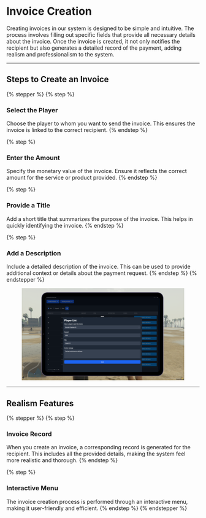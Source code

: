 # Invoice Creation

Creating invoices in our system is designed to be simple and intuitive. The process involves filling out specific fields that provide all necessary details about the invoice. Once the invoice is created, it not only notifies the recipient but also generates a detailed record of the payment, adding realism and professionalism to the system.

***

## **Steps to Create an Invoice**

{% stepper %}
{% step %}
### **Select the Player**

Choose the player to whom you want to send the invoice. This ensures the invoice is linked to the correct recipient.
{% endstep %}

{% step %}
### **Enter the Amount**

Specify the monetary value of the invoice. Ensure it reflects the correct amount for the service or product provided.
{% endstep %}

{% step %}
### **Provide a Title**

Add a short title that summarizes the purpose of the invoice. This helps in quickly identifying the invoice.
{% endstep %}

{% step %}
### **Add a Description**

Include a detailed description of the invoice. This can be used to provide additional context or details about the payment request.
{% endstep %}
{% endstepper %}

<figure><img src="../../../.gitbook/assets/image (26).png" alt=""><figcaption></figcaption></figure>

***

## **Realism Features**

{% stepper %}
{% step %}
### **Invoice Record**

When you create an invoice, a corresponding record is generated for the recipient. This includes all the provided details, making the system feel more realistic and thorough.
{% endstep %}

{% step %}
### **Interactive Menu**

The invoice creation process is performed through an interactive menu, making it user-friendly and efficient.
{% endstep %}
{% endstepper %}
